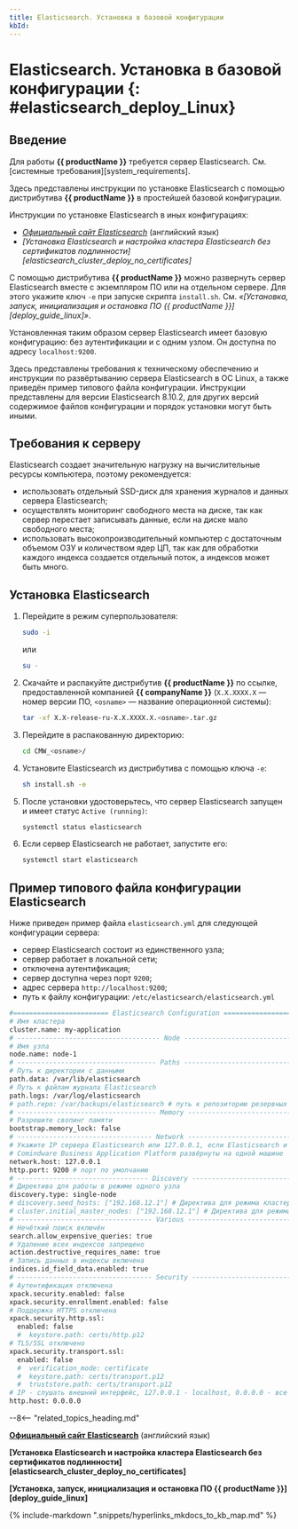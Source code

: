 ```yaml
---
title: Elasticsearch. Установка в базовой конфигурации
kbId:
---
```


# Elasticsearch. Установка в базовой конфигурации {: #elasticsearch_deploy_Linux}

## Введение

Для работы **{{ productName }}** требуется сервер Elasticsearch. См. [системные требования][system_requirements].

Здесь представлены инструкции по установке Elasticsearch с помощью дистрибутива **{{ productName }}** в простейшей базовой конфигурации.

Инструкции по установке Elasticsearch в иных конфигурациях:

- _[Официальный сайт Elasticsearch](https://www.elastic.co/guide/en/elasticsearch/reference/current/targz.html)_ (английский язык)
- _[Установка Elasticsearch и настройка кластера Elasticsearch без сертификатов подлинности][elasticsearch_cluster_deploy_no_certificates]_

С помощью дистрибутива **{{ productName }}** можно развернуть сервер Elasticsearch вместе с экземпляром ПО или на отдельном сервере. Для этого укажите ключ `-e` при запуске скрипта `install.sh`. См. _«[Установка, запуск, инициализация и остановка ПО {{ productName }}][deploy_guide_linux]»_.

Установленная таким образом сервер Elasticsearch имеет базовую конфигурацию: без аутентификации и с одним узлом. Он доступна по адресу `localhost:9200`.

Здесь представлены требования к техническому обеспечению и инструкции по развёртыванию сервера Elasticsearch в ОС Linux, а также приведён пример типового файла конфигурации. Инструкции представлены для версии Elasticsearch 8.10.2, для других версий содержимое файлов конфигурации и порядок установки могут быть иными.

## Требования к серверу

Elasticsearch создает значительную нагрузку на вычислительные ресурсы компьютера, поэтому рекомендуется:

- использовать отдельный SSD-диск для хранения журналов и данных сервера Elasticsearch;
- осуществлять мониторинг свободного места на диске, так как сервер перестает записывать данные, если на диске мало свободного места;
- использовать высокопроизводительный компьютер с достаточным объемом ОЗУ и количеством ядер ЦП, так как для обработки каждого индекса создается отдельный поток, а индексов может быть много.

## Установка Elasticsearch

1. Перейдите в режим суперпользователя:

    ``` sh
    sudo -i
    ```

    или

    ``` sh
    su -
    ```

2. Скачайте и распакуйте дистрибутив **{{ productName }}** по ссылке, предоставленной компанией **{{ companyName }}** (`X.X.XXXX.X` — номер версии ПО, `<osname>` — название операционной системы):

    ``` sh
    tar -xf X.X-release-ru-X.X.XXXX.X.<osname>.tar.gz
    ```

3. Перейдите в распакованную директорию:

    ``` sh
    cd CMW_<osname>/
    ```

4. Установите Elasticsearch из дистрибутива с помощью ключа `-e`:

    ``` sh
    sh install.sh -e
    ```

5. После установки удостоверьтесь, что сервер Elasticsearch запущен и имеет статус `Active (running)`:

    ``` sh
    systemctl status elasticsearch
    ```

6. Если сервер Elasticsearch не работает, запустите его:

    ``` sh
    systemctl start elasticsearch
    ```

## Пример типового файла конфигурации Elasticsearch

Ниже приведен пример файла `elasticsearch.yml` для следующей конфигурации сервера:

- сервер Elasticsearch состоит из единственного узла;
- сервер работает в локальной сети;
- отключена аутентификация;
- сервер доступна через порт `9200`;
- адрес сервера `http://localhost:9200`;
- путь к файлу конфигурации: `/etc/elasticsearch/elasticsearch.yml`

``` sh
#======================== Elasticsearch Configuration =========================
# Имя кластера
cluster.name: my-application
# ------------------------------------ Node ------------------------------------
# Имя узла
node.name: node-1
# ----------------------------------- Paths ------------------------------------
# Путь к директории с данными
path.data: /var/lib/elasticsearch
# Путь к файлам журнала Elasticsearch
path.logs: /var/log/elasticsearch
# path.repo: /var/backups/elasticsearch # путь к репозиторию резервных копий Elasticsearch
# ----------------------------------- Memory -----------------------------------
# Разрешите свопинг памяти
bootstrap.memory_lock: false
# ---------------------------------- Network -----------------------------------
# Укажите IP сервера Elasticsearch или 127.0.0.1, если Elasticsearch и
# Comindware Business Application Platform развёрнуты на одной машине
network.host: 127.0.0.1
http.port: 9200 # порт по умолчанию
# --------------------------------- Discovery ----------------------------------
# Директива для работы в режиме одного узла
discovery.type: single-node
# discovery.seed_hosts: ["192.168.12.1"] # Директива для режима кластера
# cluster.initial_master_nodes: ["192.168.12.1"] # Директива для режима кластера
# ---------------------------------- Various -----------------------------------
# Нечёткий поиск включён
search.allow_expensive_queries: true
# Удаление всех индексов запрещено
action.destructive_requires_name: true
# Запись данных в индексы включена
indices.id_field_data.enabled: true
# ---------------------------------- Security ----------------------------------
# Аутентификация отключена
xpack.security.enabled: false
xpack.security.enrollment.enabled: false
# Поддержка HTTPS отключена
xpack.security.http.ssl:
  enabled: false
  #  keystore.path: certs/http.p12
# TLS/SSL отключено
xpack.security.transport.ssl:
  enabled: false
  #  verification_mode: certificate
  #  keystore.path: certs/transport.p12
  #  truststore.path: certs/transport.p12
# IP - слушать внешний интерфейс, 127.0.0.1 - localhost, 0.0.0.0 - все
http.host: 0.0.0.0
```

--8<-- "related_topics_heading.md"

**[Официальный сайт Elasticsearch](https://www.elastic.co/guide/en/elasticsearch/reference/current/targz.html)** (английский язык)

**[Установка Elasticsearch и настройка кластера Elasticsearch без сертификатов подлинности][elasticsearch_cluster_deploy_no_certificates]**

**[Установка, запуск, инициализация и остановка ПО {{ productName }}][deploy_guide_linux]**

{% include-markdown ".snippets/hyperlinks_mkdocs_to_kb_map.md" %}
